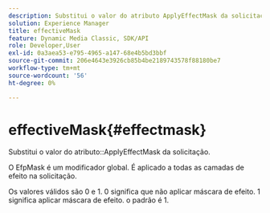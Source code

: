 ```yaml
---
description: Substitui o valor do atributo ApplyEffectMask da solicitação.
solution: Experience Manager
title: effectiveMask
feature: Dynamic Media Classic, SDK/API
role: Developer,User
exl-id: 0a3aea53-e795-4965-a147-68e4b5bd3bbf
source-git-commit: 206e4643e3926cb85b4be2189743578f88180be7
workflow-type: tm+mt
source-wordcount: '56'
ht-degree: 0%

---
```


# effectiveMask{#effectmask}

Substitui o valor do atributo::ApplyEffectMask da solicitação.

O EfpMask é um modificador global. É aplicado a todas as camadas de efeito na solicitação.

Os valores válidos são 0 e 1. 0 significa que não aplicar máscara de efeito. 1 significa aplicar máscara de efeito. o padrão é 1.

